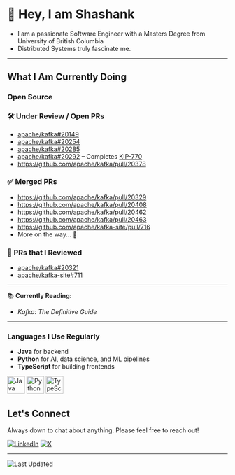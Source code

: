 # 👋 Hey, I am Shashank

- I am a passionate Software Engineer with a Masters Degree from University of British Columbia
- Distributed Systems truly fascinate me.
  
---

## What I Am Currently Doing

### Open Source
### 🛠 Under Review / Open PRs
- [apache/kafka#20149](https://github.com/apache/kafka/pull/20149)
- [apache/kafka#20254](https://github.com/apache/kafka/pull/20254)
- [apache/kafka#20285](https://github.com/apache/kafka/pull/20285)
- [apache/kafka#20292](https://github.com/apache/kafka/pull/20292) – Completes [KIP-770](https://cwiki.apache.org/confluence/pages/viewpage.action?pageId=186878390)
- https://github.com/apache/kafka/pull/20378

### ✅ Merged PRs
- https://github.com/apache/kafka/pull/20329
- https://github.com/apache/kafka/pull/20408
- https://github.com/apache/kafka/pull/20462
- https://github.com/apache/kafka/pull/20463
- https://github.com/apache/kafka-site/pull/716
- More on the way... 🙂

### 🤝 PRs that I Reviewed
- [apache/kafka#20321](https://github.com/apache/kafka/pull/20321)
- [apache/kafka-site#711](https://github.com/apache/kafka-site/pull/711#discussion_r2265448385)

---

📚 **Currently Reading:** 
- *Kafka: The Definitive Guide*


---

### Languages I Use Regularly

- **Java** for backend 
- **Python** for AI, data science, and ML pipelines  
- **TypeScript** for building frontends

<p align="left">
  <img src="https://cdn.jsdelivr.net/gh/devicons/devicon/icons/java/java-original.svg" alt="Java" width="40" height="40"/>
  <img src="https://cdn.jsdelivr.net/gh/devicons/devicon/icons/python/python-original.svg" alt="Python" width="40" height="40"/>
  <img src="https://cdn.jsdelivr.net/gh/devicons/devicon/icons/typescript/typescript-original.svg" alt="TypeScript" width="40" height="40"/>
</p>



## Let's Connect

Always down to chat about anything. Please feel free to reach out!

[![LinkedIn](https://img.shields.io/badge/LinkedIn-Connect-blue?style=for-the-badge&logo=linkedin)](https://linkedin.com/in/hs-shashank)
[![X](https://img.shields.io/badge/X-Follow-black?style=for-the-badge&logo=x&logoColor=white)](https://x.com/GeekinginJava)

---

![Last Updated](https://img.shields.io/github/last-commit/shashankhs11/shashankhs11?label=Last%20Updated&style=flat-square)
